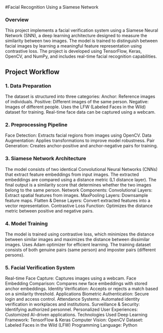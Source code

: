 #Facial Recognition Using a Siamese Network
### Overview
This project implements a facial verification system using a Siamese Neural Network (SNN), a deep learning architecture designed to measure the similarity between two images. The model is trained to distinguish between facial images by learning a meaningful feature representation using contrastive loss. The project is developed using TensorFlow, Keras, OpenCV, and NumPy, and includes real-time facial recognition capabilities.

## Project Workflow
### 1. Data Preparation
The dataset is structured into three categories:
Anchor: Reference images of individuals.
Positive: Different images of the same person.
Negative: Images of different people.
Uses the LFW (Labeled Faces in the Wild) dataset for training.
Real-time face data can be captured using a webcam.
### 2. Preprocessing Pipeline
Face Detection: Extracts facial regions from images using OpenCV.
Data Augmentation: Applies transformations to improve model robustness.
Pair Generation: Creates anchor-positive and anchor-negative pairs for training.
### 3. Siamese Network Architecture
The model consists of two identical Convolutional Neural Networks (CNNs) that extract feature embeddings from input images.
The extracted embeddings are compared using a distance metric (L1 distance layer).
The final output is a similarity score that determines whether the two images belong to the same person.
Network Components:
Convolutional Layers: Extract spatial features from images.
MaxPooling Layers: Downsample feature maps.
Flatten & Dense Layers: Convert extracted features into a vector representation.
Contrastive Loss Function: Optimizes the distance metric between positive and negative pairs.
### 4. Model Training
The model is trained using contrastive loss, which minimizes the distance between similar images and maximizes the distance between dissimilar images.
Uses Adam optimizer for efficient learning.
The training dataset consists of both genuine pairs (same person) and imposter pairs (different persons).
### 5. Facial Verification System
Real-time Face Capture: Captures images using a webcam.
Face Embedding Comparison: Compares new face embeddings with stored anchor embeddings.
Identity Verification: Accepts or rejects a match based on a similarity threshold.
Applications
Biometric Authentication: Secure login and access control.
Attendance Systems: Automated identity verification in workplaces and institutions.
Surveillance & Security: Identifying authorized personnel.
Personalized User Experiences: Customized AI-driven applications.
Technologies Used
Deep Learning Framework: TensorFlow & Keras
Computer Vision: OpenCV
Dataset: Labeled Faces in the Wild (LFW)
Programming Language: Python
